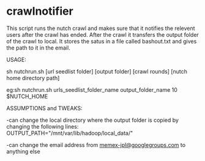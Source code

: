 # crawlnotifier

This script runs the nutch crawl and makes sure that it notifies the relevent users after the crawl has ended.
After the crawl it transfers the output folder of the crawl to local. It stores the satus in a file called bashout.txt and 
gives the path to it in the email.

USAGE:

sh nutchrun.sh [url seedlist folder] [output folder] [crawl rounds] [nutch home directory path]

eg:sh nutchrun.sh urls_seedlist_folder_name output_folder_name 10 $NUTCH_HOME


ASSUMPTIONS and TWEAKS:

-can change the local directory where the output folder is copied by changing the following lines:
  OUTPUT_PATH="/mnt/var/lib/hadoop/local_data/"
  
-can change the email address from memex-jpl@googlegroups.com to anything else


